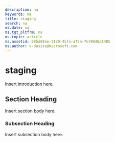 ```yaml
---
description: na
keywords: na
title: staging
search: na
ms.date: na
ms.tgt_pltfrm: na
ms.topic: article
ms.assetid: 08bd88ae-1170-4bfa-a75a-7b780d6a1405
ms.author: v-dasiss@microsoft.com
---
```

# staging
Insert introduction here.

## Section Heading
Insert section body here.

### Subsection Heading
Insert subsection body here.

